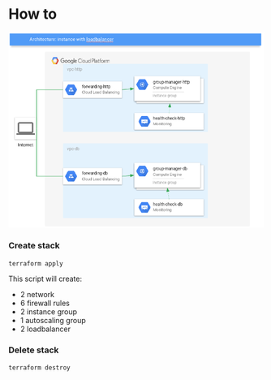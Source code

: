 # How to

![infra autoscaling-group](../img/05-autoscaling-group.png "infra autoscaling-group")

### Create stack

```
terraform apply
```

This script will create:
-   2 network
-   6 firewall rules
-   2 instance group
-   1 autoscaling group
-   2 loadbalancer

### Delete stack

```
terraform destroy
```
